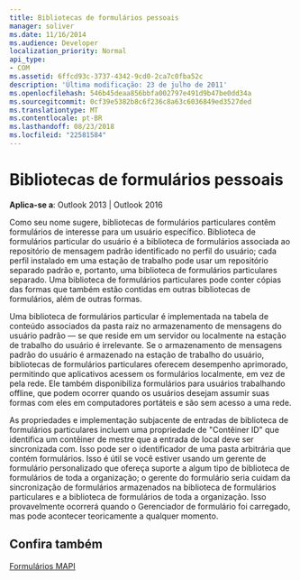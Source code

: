 ```yaml
---
title: Bibliotecas de formulários pessoais
manager: soliver
ms.date: 11/16/2014
ms.audience: Developer
localization_priority: Normal
api_type:
- COM
ms.assetid: 6ffcd93c-3737-4342-9cd0-2ca7c0fba52c
description: 'Última modificação: 23 de julho de 2011'
ms.openlocfilehash: 546b45deaa856bbfa002797e491d9b47be0dd34a
ms.sourcegitcommit: 0cf39e5382b8c6f236c8a63c6036849ed3527ded
ms.translationtype: MT
ms.contentlocale: pt-BR
ms.lasthandoff: 08/23/2018
ms.locfileid: "22581584"
---
```

# <a name="personal-form-libraries"></a>Bibliotecas de formulários pessoais

  
  
**Aplica-se a**: Outlook 2013 | Outlook 2016 
  
Como seu nome sugere, bibliotecas de formulários particulares contêm formulários de interesse para um usuário específico. Biblioteca de formulários particular do usuário é a biblioteca de formulários associada ao repositório de mensagem padrão identificado no perfil do usuário; cada perfil instalado em uma estação de trabalho pode usar um repositório separado padrão e, portanto, uma biblioteca de formulários particulares separado. Uma biblioteca de formulários particulares pode conter cópias das formas que também estão contidas em outras bibliotecas de formulários, além de outras formas.
  
Uma biblioteca de formulários particular é implementada na tabela de conteúdo associados da pasta raiz no armazenamento de mensagens do usuário padrão — se que reside em um servidor ou localmente na estação de trabalho do usuário é irrelevante. Se o armazenamento de mensagens padrão do usuário é armazenado na estação de trabalho do usuário, bibliotecas de formulários particulares oferecem desempenho aprimorado, permitindo que aplicativos acessem os formulários localmente, em vez de pela rede. Ele também disponibiliza formulários para usuários trabalhando offline, que podem ocorrer quando os usuários desejam assumir suas formas com eles em computadores portáteis e são sem acesso a uma rede.
  
As propriedades e implementação subjacente de entradas de biblioteca de formulários particulares incluem uma propriedade de "Contêiner ID" que identifica um contêiner de mestre que a entrada de local deve ser sincronizada com. Isso pode ser o identificador de uma pasta arbitrária que contém formulários. Isso é útil se você estiver usando um gerente de formulário personalizado que ofereça suporte a algum tipo de biblioteca de formulários de toda a organização; o gerente do formulário seria cuidam da sincronização de formulários armazenados na biblioteca de formulários particulares e a biblioteca de formulários de toda a organização. Isso provavelmente ocorrerá quando o Gerenciador de formulário foi carregado, mas pode acontecer teoricamente a qualquer momento.
  
## <a name="see-also"></a>Confira também



[Formulários MAPI](mapi-forms.md)

